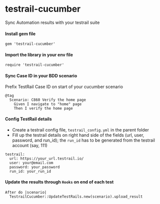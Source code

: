 # testrail-cucumber
Sync Automation results with your testrail suite

#### Install gem file
```
gem 'testrail-cucumber'
```

#### Import the library in your env file
```
require 'testrail-cucumber'
```

#### Sync Case ID in your BDD scenario
Prefix TestRail Case ID on start of your cucumber scenario
```
@tag
  Scenario: C860 Verify the home page
    Given I navigate to "home" page
    Then I verify the home page
```

#### Config TestRail details

- Create a testrail config file, `testrail_config.yml` in the parent folder 
- Fill up the testrail details on right hand side of the fields (url, user, password, and run_id); the `run_id` has to be generated from the testrail account (say, 111)

```
testrail:
  url: https://your_url.testrail.io/
  user: your@email.com
  password: your_password
  run_id: your_run_id
```

#### Update the results through `Hooks` on end of each test
```
After do |scenario|
  TestrailCucumber::UpdateTestRails.new(scenario).upload_result
```